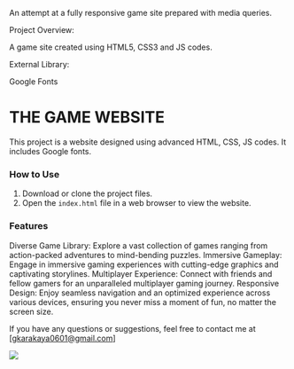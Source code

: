 
An attempt at a fully responsive game site prepared with media queries.

Project Overview:

A game site created using HTML5, CSS3 and JS codes.

External Library:
 
Google Fonts

<h1>THE GAME WEBSITE</h1>

<p> This project is a website designed using advanced HTML, CSS, JS codes. It includes Google fonts.

<h3>How to Use</h3>

1. Download or clone the project files.
2. Open the `index.html` file in a web browser to view the website.

<h3>Features</h3>

Diverse Game Library: Explore a vast collection of games ranging from action-packed adventures to mind-bending puzzles.
Immersive Gameplay: Engage in immersive gaming experiences with cutting-edge graphics and captivating storylines.
Multiplayer Experience: Connect with friends and fellow gamers for an unparalleled multiplayer gaming journey.
Responsive Design: Enjoy seamless navigation and an optimized experience across various devices, ensuring you never miss a moment of fun, no matter the screen size.


If you have any questions or suggestions, feel free to contact me at [gkarakaya0601@gmail.com]

</p>

![](Screen.gif)

